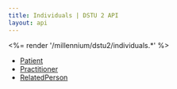 ```yaml
---
title: Individuals | DSTU 2 API
layout: api
---
```


<%= render '/millennium/dstu2/individuals.*' %>

* [Patient](../individuals/patient)
* [Practitioner](../individuals/practitioner)
* [RelatedPerson](../individuals/related-person)
